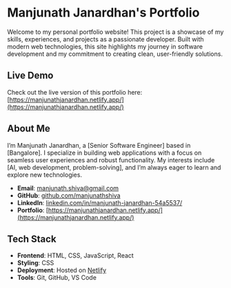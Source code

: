 # Manjunath Janardhan's Portfolio

Welcome to my personal portfolio website! This project is a showcase of my skills, experiences, and projects as a passionate developer. Built with modern web technologies, this site highlights my journey in software development and my commitment to creating clean, user-friendly solutions.

## Live Demo

Check out the live version of this portfolio here: [https://manjunathjanardhan.netlify.app/](https://manjunathjanardhan.netlify.app/)

## About Me

I’m Manjunath Janardhan, a [Senior Software Engineer] based in [Bangalore]. I specialize in building web applications with a focus on seamless user experiences and robust functionality. My interests include [AI, web development, problem-solving], and I’m always eager to learn and explore new technologies.

- **Email**: [manjunath.shiva@gmail.com](manjunath.shiva@gmail.com) 
- **GitHub**: [github.com/manjunathshiva](https://github.com/manjunathshiva)
- **LinkedIn**: [linkedin.com/in/manjunath-janardhan-54a5537/](https://www.linkedin.com/in/manjunath-janardhan-54a5537/) 
- **Portfolio**: [https://manjunathjanardhan.netlify.app/](https://manjunathjanardhan.netlify.app/)


## Tech Stack

- **Frontend**: HTML, CSS, JavaScript, React
- **Styling**: CSS 
- **Deployment**: Hosted on [Netlify](https://www.netlify.com/)
- **Tools**: Git, GitHub, VS Code

